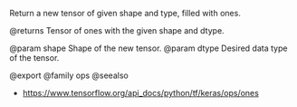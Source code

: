 Return a new tensor of given shape and type, filled with ones.

@returns
    Tensor of ones with the given shape and dtype.

@param shape Shape of the new tensor.
@param dtype Desired data type of the tensor.

@export
@family ops
@seealso
+ <https://www.tensorflow.org/api_docs/python/tf/keras/ops/ones>
